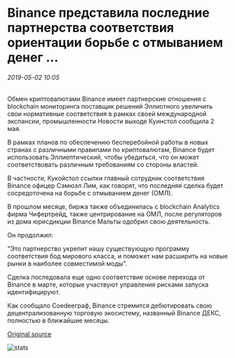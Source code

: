 # Binance представила последние партнерства соответствия ориентации борьбе с отмыванием денег ...

###### 2019-05-02 10:05

Обмен криптовалютами Binance имеет партнерские отношения с blockchain мониторинга поставщик решений Эллиотного увеличить свои нормативные соответствия в рамках своей международной экспансии, промышленности Новости выходе Куинстол сообщила 2 мая.

В рамках планов по обеспечению бесперебойной работы в новых странах с различными правилами по криптовалютам, Binance будет использовать Эллиептический, чтобы убедиться, что он может соответствовать различным требованиям со стороны властей.

В частности, Кукойстол ссылки главный сотрудник соответствия Binance офицер Сэмюэл Лим, как говорят, что последняя сделка будет сосредоточена на борьбе с отмыванием денег (ОМЛ).

В прошлом месяце, биржа также объединилась с blockchain Analytics фирма Чифертрейд, также центрирование на ОМЛ, после регуляторов из дома юрисдикции Binance Мальты одобрил свою деятельность.

Он продолжил:

"Это партнерство укрепит нашу существующую программу соответствия бод мирового класса, и поможет нам расширить на новые рынки в наиболее совместимой моды".

Сделка последовала еще одно соответствие основе перехода от Binance в марте, которые участвуют управления рисками запуска идентифицируют.

Как сообщало Coedeeграф, Binance стремится дебютировать свою децентрализованную торговую экосистему, названный Binance ДЕКС, полностью в ближайшие месяцы.

[Original source](https://cointelegraph.com/news/binance-unveils-latest-compliance-partnership-targeting-anti-money-laundering)

![stats](https://c.statcounter.com/11760860/0/a89fa40b/1/ "stats")